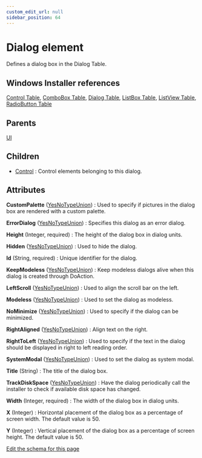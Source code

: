 ```yaml
---
custom_edit_url: null
sidebar_position: 64
---
```

# Dialog element
Defines a dialog box in the Dialog Table.

## Windows Installer references
[Control Table](https://docs.microsoft.com/en-us/windows/win32/msi/control-table), [ComboBox Table](https://docs.microsoft.com/en-us/windows/win32/msi/combobox-table), [Dialog Table](https://docs.microsoft.com/en-us/windows/win32/msi/dialog-table), [ListBox Table](https://docs.microsoft.com/en-us/windows/win32/msi/listbox-table), [ListView Table](https://docs.microsoft.com/en-us/windows/win32/msi/listview-table), [RadioButton Table](https://docs.microsoft.com/en-us/windows/win32/msi/radiobutton-table)

## Parents
[UI](ui.md)

## Children
* [Control](control.md) : Control elements belonging to this dialog.

## Attributes
**CustomPalette** ([YesNoTypeUnion](yesnotype.md 'Values of this type will either be "yes"/"true" or "no"/"false".'))
  : Used to specify if pictures in the dialog box are rendered with a custom palette.

**ErrorDialog** ([YesNoTypeUnion](yesnotype.md 'Values of this type will either be "yes"/"true" or "no"/"false".'))
  : Specifies this dialog as an error dialog.

**Height** (Integer, required)
  : The height of the dialog box in dialog units.

**Hidden** ([YesNoTypeUnion](yesnotype.md 'Values of this type will either be "yes"/"true" or "no"/"false".'))
  : Used to hide the dialog.

**Id** (String, required)
  : Unique identifier for the dialog.

**KeepModeless** ([YesNoTypeUnion](yesnotype.md 'Values of this type will either be "yes"/"true" or "no"/"false".'))
  : Keep modeless dialogs alive when this dialog is created through DoAction.

**LeftScroll** ([YesNoTypeUnion](yesnotype.md 'Values of this type will either be "yes"/"true" or "no"/"false".'))
  : Used to align the scroll bar on the left.

**Modeless** ([YesNoTypeUnion](yesnotype.md 'Values of this type will either be "yes"/"true" or "no"/"false".'))
  : Used to set the dialog as modeless.

**NoMinimize** ([YesNoTypeUnion](yesnotype.md 'Values of this type will either be "yes"/"true" or "no"/"false".'))
  : Used to specify if the dialog can be minimized.

**RightAligned** ([YesNoTypeUnion](yesnotype.md 'Values of this type will either be "yes"/"true" or "no"/"false".'))
  : Align text on the right.

**RightToLeft** ([YesNoTypeUnion](yesnotype.md 'Values of this type will either be "yes"/"true" or "no"/"false".'))
  : Used to specify if the text in the dialog should be displayed in right to left reading order.

**SystemModal** ([YesNoTypeUnion](yesnotype.md 'Values of this type will either be "yes"/"true" or "no"/"false".'))
  : Used to set the dialog as system modal.

**Title** (String)
  : The title of the dialog box.

**TrackDiskSpace** ([YesNoTypeUnion](yesnotype.md 'Values of this type will either be "yes"/"true" or "no"/"false".'))
  : Have the dialog periodically call the installer to check if available disk space has changed.

**Width** (Integer, required)
  : The width of the dialog box in dialog units.

**X** (Integer)
  : Horizontal placement of the dialog box as a percentage of screen width. The default value is 50.

**Y** (Integer)
  : Vertical placement of the dialog box as a percentage of screen height. The default value is 50.


[Edit the schema for this page](https://github.com/wixtoolset/web/blob/master/src/xsd4/wix.xsd)